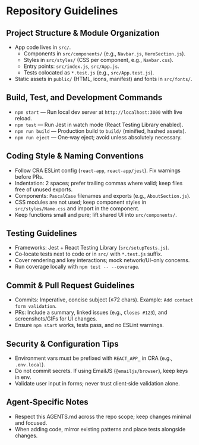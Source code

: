 # Repository Guidelines

## Project Structure & Module Organization
- App code lives in `src/`.
  - Components in `src/components/` (e.g., `Navbar.js`, `HeroSection.js`).
  - Styles in `src/styles/` (CSS per component, e.g., `Navbar.css`).
  - Entry points: `src/index.js`, `src/App.js`.
  - Tests colocated as `*.test.js` (e.g., `src/App.test.js`).
- Static assets in `public/` (HTML, icons, manifest) and fonts in `src/fonts/`.

## Build, Test, and Development Commands
- `npm start` — Run local dev server at `http://localhost:3000` with live reload.
- `npm test` — Run Jest in watch mode (React Testing Library enabled).
- `npm run build` — Production build to `build/` (minified, hashed assets).
- `npm run eject` — One‑way eject; avoid unless absolutely necessary.

## Coding Style & Naming Conventions
- Follow CRA ESLint config (`react-app`, `react-app/jest`). Fix warnings before PRs.
- Indentation: 2 spaces; prefer trailing commas where valid; keep files free of unused exports.
- Components: `PascalCase` filenames and exports (e.g., `AboutSection.js`).
- CSS modules are not used; keep component styles in `src/styles/Name.css` and import in the component.
- Keep functions small and pure; lift shared UI into `src/components/`.

## Testing Guidelines
- Frameworks: Jest + React Testing Library (`src/setupTests.js`).
- Co‑locate tests next to code or in `src/` with `*.test.js` suffix.
- Cover rendering and key interactions; mock network/UI-only concerns.
- Run coverage locally with `npm test -- --coverage`.

## Commit & Pull Request Guidelines
- Commits: Imperative, concise subject (≤72 chars). Example: `Add contact form validation`.
- PRs: Include a summary, linked issues (e.g., `Closes #123`), and screenshots/GIFs for UI changes.
- Ensure `npm start` works, tests pass, and no ESLint warnings.

## Security & Configuration Tips
- Environment vars must be prefixed with `REACT_APP_` in CRA (e.g., `.env.local`).
- Do not commit secrets. If using EmailJS (`@emailjs/browser`), keep keys in env.
- Validate user input in forms; never trust client‑side validation alone.

## Agent‑Specific Notes
- Respect this AGENTS.md across the repo scope; keep changes minimal and focused.
- When adding code, mirror existing patterns and place tests alongside changes.
